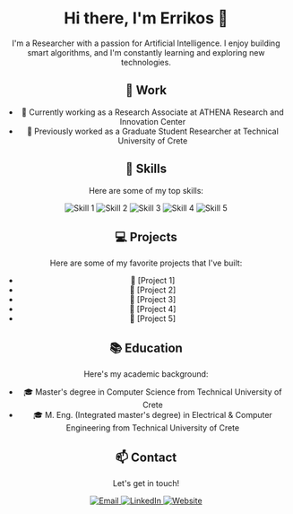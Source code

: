 <!-- Header -->
<h1 align="center">Hi there, I'm Errikos 👋</h1>

<!-- Introduction -->
<p align="center">I'm a Researcher with a passion for Artificial Intelligence. I enjoy building smart algorithms, and I'm constantly learning and exploring new technologies.</p>

<!-- Work -->
<h2 align="center">💼 Work</h2>

<ul align="center">
  <li>🔭 Currently working as a Research Associate at ATHENA Research and Innovation Center</li>
  <li>🌟 Previously worked as a Graduate Student Researcher at Technical University of Crete</li>
</ul>

<!-- Skills -->
<h2 align="center">🚀 Skills</h2>

<p align="center">Here are some of my top skills:</p>

<div align="center">
  <img src="https://img.shields.io/badge/-Skill%201-9cf" alt="Skill 1">
  <img src="https://img.shields.io/badge/-Skill%202-9cf" alt="Skill 2">
  <img src="https://img.shields.io/badge/-Skill%203-9cf" alt="Skill 3">
  <img src="https://img.shields.io/badge/-Skill%204-9cf" alt="Skill 4">
  <img src="https://img.shields.io/badge/-Skill%205-9cf" alt="Skill 5">
</div>

<!-- Projects -->
<h2 align="center">💻 Projects</h2>

<p align="center">Here are some of my favorite projects that I've built:</p>

<ul align="center">
  <li>🌟 [Project 1]</li>
  <li>🌟 [Project 2]</li>
  <li>🌟 [Project 3]</li>
  <li>🌟 [Project 4]</li>
  <li>🌟 [Project 5]</li>
</ul>

<!-- Education -->
<h2 align="center">📚 Education</h2>

<p align="center">Here's my academic background:</p>

<ul align="center">
  <li>🎓 Master's degree in Computer Science from Technical University of Crete</li>
  <li>🎓 M. Eng. (Integrated master's degree) in Electrical & Computer Engineering from Technical University of Crete</li>
</ul>

<!-- Contact -->
<h2 align="center">📫 Contact</h2>

<p align="center">Let's get in touch!</p>

<div align="center">
  <a href="[Your Email Address]">
    <img src="https://img.shields.io/badge/-Email-9cf?logo=gmail&logoColor=white" alt="Email">
  </a>
  <a href="[Your LinkedIn Profile Link]">
    <img src="https://img.shields.io/badge/-LinkedIn-9cf?logo=linkedin&logoColor=white" alt="LinkedIn">
  </a>
  <a href="[Your Personal Website Link]">
    <img src="https://img.shields.io/badge/-Website-9cf?logo=google-chrome&logoColor=white" alt="Website">
  </a>
</div>

